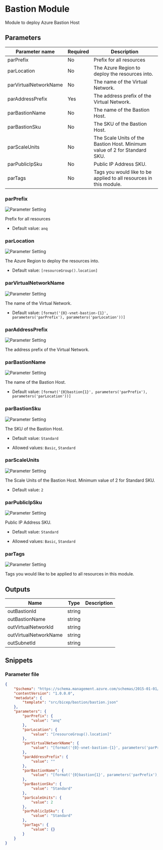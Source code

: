 # Bastion Module 

Module to deploy Azure Bastion Host

## Parameters

Parameter name | Required | Description
-------------- | -------- | -----------
parPrefix      | No       | Prefix for all resources
parLocation    | No       | The Azure Region to deploy the resources into.
parVirtualNetworkName | No       | The name of the Virtual Network.
parAddressPrefix | Yes      | The address prefix of the Virtual Network.
parBastionName | No       | The name of the Bastion Host.
parBastionSku  | No       | The SKU of the Bastion Host.
parScaleUnits  | No       | The Scale Units of the Bastion Host. Minimum value of 2 for Standard SKU.
parPublicIpSku | No       | Public IP Address SKU.
parTags        | No       | Tags you would like to be applied to all resources in this module.

### parPrefix

![Parameter Setting](https://img.shields.io/badge/parameter-optional-green?style=flat-square)

Prefix for all resources

- Default value: `anq`

### parLocation

![Parameter Setting](https://img.shields.io/badge/parameter-optional-green?style=flat-square)

The Azure Region to deploy the resources into.

- Default value: `[resourceGroup().location]`

### parVirtualNetworkName

![Parameter Setting](https://img.shields.io/badge/parameter-optional-green?style=flat-square)

The name of the Virtual Network.

- Default value: `[format('{0}-vnet-bastion-{1}', parameters('parPrefix'), parameters('parLocation'))]`

### parAddressPrefix

![Parameter Setting](https://img.shields.io/badge/parameter-required-orange?style=flat-square)

The address prefix of the Virtual Network.

### parBastionName

![Parameter Setting](https://img.shields.io/badge/parameter-optional-green?style=flat-square)

The name of the Bastion Host.

- Default value: `[format('{0}bastion{1}', parameters('parPrefix'), parameters('parLocation'))]`

### parBastionSku

![Parameter Setting](https://img.shields.io/badge/parameter-optional-green?style=flat-square)

The SKU of the Bastion Host.

- Default value: `Standard`

- Allowed values: `Basic`, `Standard`

### parScaleUnits

![Parameter Setting](https://img.shields.io/badge/parameter-optional-green?style=flat-square)

The Scale Units of the Bastion Host. Minimum value of 2 for Standard SKU.

- Default value: `2`

### parPublicIpSku

![Parameter Setting](https://img.shields.io/badge/parameter-optional-green?style=flat-square)

Public IP Address SKU.

- Default value: `Standard`

- Allowed values: `Basic`, `Standard`

### parTags

![Parameter Setting](https://img.shields.io/badge/parameter-optional-green?style=flat-square)

Tags you would like to be applied to all resources in this module.

## Outputs

Name | Type | Description
---- | ---- | -----------
outBastionId | string |
outBastionName | string |
outVirtualNetworkId | string |
outVirtualNetworkName | string |
outSubnetId | string |

## Snippets

### Parameter file

```json
{
    "$schema": "https://schema.management.azure.com/schemas/2015-01-01/deploymentParameters.json#",
    "contentVersion": "1.0.0.0",
    "metadata": {
        "template": "src/bicep/bastion/bastion.json"
    },
    "parameters": {
        "parPrefix": {
            "value": "anq"
        },
        "parLocation": {
            "value": "[resourceGroup().location]"
        },
        "parVirtualNetworkName": {
            "value": "[format('{0}-vnet-bastion-{1}', parameters('parPrefix'), parameters('parLocation'))]"
        },
        "parAddressPrefix": {
            "value": ""
        },
        "parBastionName": {
            "value": "[format('{0}bastion{1}', parameters('parPrefix'), parameters('parLocation'))]"
        },
        "parBastionSku": {
            "value": "Standard"
        },
        "parScaleUnits": {
            "value": 2
        },
        "parPublicIpSku": {
            "value": "Standard"
        },
        "parTags": {
            "value": {}
        }
    }
}
```
